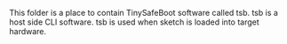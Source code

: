 This folder is a place to contain TinySafeBoot software called tsb. tsb is a host side CLI software. tsb is used when sketch is loaded into target hardware.
